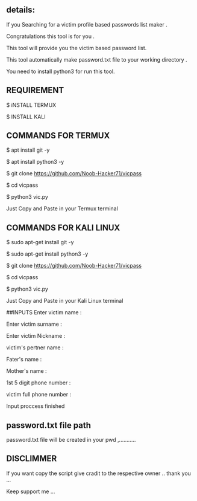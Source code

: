 ## details:

If you Searching for a victim profile based passwords list maker .

Congratulations this tool is for you .

This tool will provide you the victim based password list.

This tool automatically make password.txt file to your working directory .

You need to install python3 for run this tool.



 ## REQUIREMENT 
 
 $ iNSTALL TERMUX
 
 $ INSTALL KALI
 
 
 
 ## COMMANDS FOR TERMUX
 
 $ apt install git -y
 
 $ apt install python3 -y
 
 $ git clone https://github.com/Noob-Hacker71/vicpass
 
 $ cd vicpass
 
 $ python3 vic.py 
 
 Just Copy and Paste in your Termux terminal
 
## COMMANDS FOR KALI LINUX

 $ sudo apt-get install git -y 
 
 $ sudo apt-get install python3 -y 
 
 $ git clone https://github.com/Noob-Hacker71/vicpass
 
 $ cd vicpass
 
 $ python3 vic.py 
 
 Just Copy and Paste in your Kali Linux terminal


##INPUTS 
 Enter victim name :

 Enter victim surname :
 
 
 Enter victim Nickname :


 victim's pertner name :


 Fater's name :
 
 Mother's name :

 1st 5 digit phone number :

 victim full phone number :
  
  Input proccess finished 
  
 ## password.txt file path
  
  password.txt file will be created in your pwd ,...........
  
  ## DISCLIMMER 
  
  If you want copy the script give cradit to the respective owner .. thank you ...
  
  
  
   Keep support me ...
   

